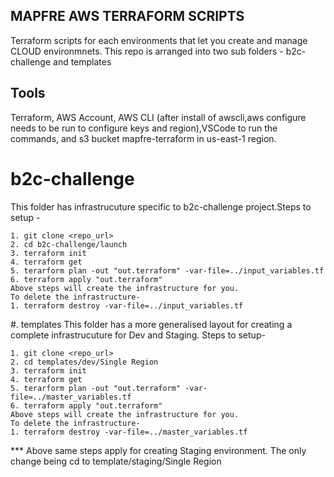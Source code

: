 ## MAPFRE AWS TERRAFORM SCRIPTS
Terraform scripts for each environments that let you create and manage CLOUD environmnets.
This repo is arranged into two sub folders - b2c-challenge and templates

## Tools
Terraform, AWS Account, AWS CLI (after install of awscli,aws configure needs to be run to configure keys and region),VSCode to run the commands,
and s3 bucket mapfre-terraform in us-east-1 region.

# b2c-challenge
This folder has infrastrucuture specific to b2c-challenge project.Steps to setup -
```
1. git clone <repo_url>
2. cd b2c-challenge/launch
3. terraform init
4. terraform get
5. terarform plan -out "out.terraform" -var-file=../input_variables.tf
6. terraform apply "out.terraform"
Above steps will create the infrastructure for you.
To delete the infrastructure-
1. terraform destroy -var-file=../input_variables.tf
```
#. templates
This folder has a more generalised layout for creating a complete infrastrucuture for Dev and Staging. Steps to setup-
```
1. git clone <repo_url>
2. cd templates/dev/Single Region
3. terraform init
4. terraform get
5. terarform plan -out "out.terraform" -var-file=../master_variables.tf
6. terraform apply "out.terraform"
Above steps will create the infrastructure for you.
To delete the infrastructure-
1. terraform destroy -var-file=../master_variables.tf
```
*** Above same steps apply for creating Staging environment. The only change being cd to template/staging/Single Region


